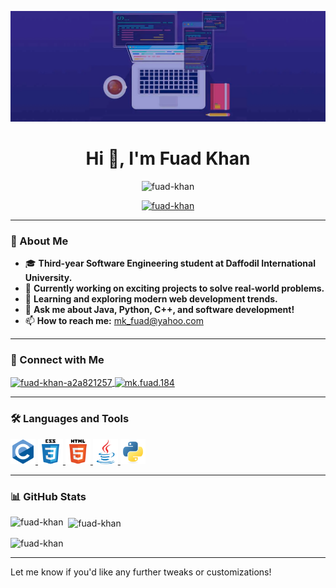 ![Programming Header](https://github.com/Fuad-Khan/Fuad-Khan/blob/main/programming-header.webp)

<h1 align="center">Hi 👋, I'm Fuad Khan</h1>

<p align="center"> 
  <img src="https://komarev.com/ghpvc/?username=fuad-khan&label=Profile%20views&color=0e75b6&style=flat" alt="fuad-khan" /> 
</p>

<p align="center"> 
  <a href="https://github.com/ryo-ma/github-profile-trophy">
    <img src="https://github-profile-trophy.vercel.app/?username=fuad-khan&theme=gruvbox" alt="fuad-khan" />
  </a> 
</p>

---

### 🌟 About Me  
- 🎓 **Third-year Software Engineering student at Daffodil International University.**  
- 🔭 **Currently working on exciting projects to solve real-world problems.**  
- 🌱 **Learning and exploring modern web development trends.**  
- 💬 **Ask me about Java, Python, C++, and software development!**  
- 📫 **How to reach me:** [mk_fuad@yahoo.com](mailto:mk_fuad@yahoo.com)  

---

### 🔗 Connect with Me  
<p align="left">
  <a href="https://linkedin.com/in/fuad-khan-a2a821257" target="blank">
    <img align="center" src="https://raw.githubusercontent.com/rahuldkjain/github-profile-readme-generator/master/src/images/icons/Social/linked-in-alt.svg" alt="fuad-khan-a2a821257" height="30" width="40" />
  </a>
  <a href="https://fb.com/mk.fuad.184" target="blank">
    <img align="center" src="https://raw.githubusercontent.com/rahuldkjain/github-profile-readme-generator/master/src/images/icons/Social/facebook.svg" alt="mk.fuad.184" height="30" width="40" />
  </a>
</p>

---

### 🛠️ Languages and Tools  
<p align="left">
  <a href="https://www.cprogramming.com/" target="_blank" rel="noreferrer"> 
    <img src="https://raw.githubusercontent.com/devicons/devicon/master/icons/c/c-original.svg" alt="C" width="40" height="40"/> 
  </a> 
  <a href="https://www.w3schools.com/css/" target="_blank" rel="noreferrer"> 
    <img src="https://raw.githubusercontent.com/devicons/devicon/master/icons/css3/css3-original-wordmark.svg" alt="CSS3" width="40" height="40"/> 
  </a> 
  <a href="https://www.w3.org/html/" target="_blank" rel="noreferrer"> 
    <img src="https://raw.githubusercontent.com/devicons/devicon/master/icons/html5/html5-original-wordmark.svg" alt="HTML5" width="40" height="40"/> 
  </a> 
  <a href="https://www.java.com" target="_blank" rel="noreferrer"> 
    <img src="https://raw.githubusercontent.com/devicons/devicon/master/icons/java/java-original.svg" alt="Java" width="40" height="40"/> 
  </a> 
  <a href="https://www.python.org" target="_blank" rel="noreferrer"> 
    <img src="https://raw.githubusercontent.com/devicons/devicon/master/icons/python/python-original.svg" alt="Python" width="40" height="40"/> 
  </a> 
</p>

---

### 📊 GitHub Stats  

<p>
  <img align="left" src="https://github-readme-stats.vercel.app/api/top-langs?username=fuad-khan&show_icons=true&locale=en&layout=compact&theme=radical" alt="fuad-khan" />
</p>

<p>&nbsp;
  <img align="center" src="https://github-readme-stats.vercel.app/api?username=fuad-khan&show_icons=true&locale=en&theme=radical" alt="fuad-khan" />
</p>

<p>
  <img align="center" src="https://github-readme-streak-stats.herokuapp.com/?user=fuad-khan&theme=radical" alt="fuad-khan" />
</p>

---

Let me know if you'd like any further tweaks or customizations!
